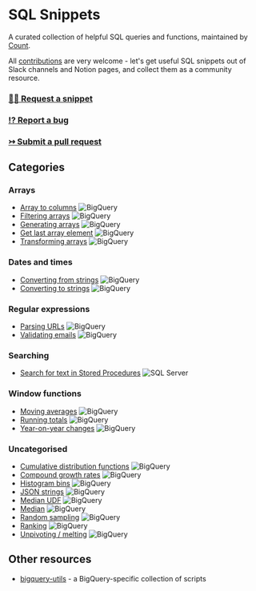 # SQL Snippets
 
A curated collection of helpful SQL queries and functions, maintained by [Count](https://count.co).

All [contributions](./CONTRIBUTING.md) are very welcome - let's get useful SQL snippets out of Slack channels and Notion pages, and collect them as a community resource.

### [🙋‍♀️ Request a snippet](https://github.com/count/sql-snippets/issues/new?assignees=&labels=help+wanted&template=snippet-request.md&title=%5BSNIPPET+REQUEST%5D+)
### [⁉️ Report a bug](https://github.com/count/sql-snippets/issues/new?assignees=&labels=bug&template=bug_report.md&title=%5BBUG%5D+)
### [↣ Submit a pull request](https://github.com/count/sql-snippets/compare)

## Categories

<!--
Database badges

The colour of the badge is taken from the dominant colour of the database logo.

![BigQuery](https://img.shields.io/badge/BigQuery-4387FB)
![Snowflake](https://img.shields.io/badge/Snowflake-29B5E8)
![SQL Server](https://img.shields.io/badge/SQL%20Server-A91D22)
-->

### Arrays
- [Array to columns](./bigquery/array-to-columns.md) ![BigQuery](https://img.shields.io/badge/BigQuery-4387FB)
- [Filtering arrays](./bigquery/filtering-arrays.md) ![BigQuery](https://img.shields.io/badge/BigQuery-4387fb)
- [Generating arrays](./bigquery/generating-arrays.md) ![BigQuery](https://img.shields.io/badge/BigQuery-4387fb)
- [Get last array element](./bigquery/get-last-array-element.md) ![BigQuery](https://img.shields.io/badge/BigQuery-4387fb)
- [Transforming arrays](./bigquery/transforming-arrays.md) ![BigQuery](https://img.shields.io/badge/BigQuery-4387fb)

### Dates and times
- [Converting from strings](./bigquery/convert-string-datetimes.md) ![BigQuery](https://img.shields.io/badge/BigQuery-4387fb)
- [Converting to strings](./bigquery/convert-datetimes-string.md) ![BigQuery](https://img.shields.io/badge/BigQuery-4387fb)

### Regular expressions
- [Parsing URLs](./bigquery/regex-parse-url.md) ![BigQuery](https://img.shields.io/badge/BigQuery-4387fb)
- [Validating emails](./bigquery/regex-email.md) ![BigQuery](https://img.shields.io/badge/BigQuery-4387fb)

### Searching
- [Search for text in Stored Procedures](./mssql/search-stored-procedures.md) ![SQL Server](https://img.shields.io/badge/SQL%20Server-A91D22)

### Window functions
- [Moving averages](./bigquery/moving-average.md) ![BigQuery](https://img.shields.io/badge/BigQuery-4387fb)
- [Running totals](./bigquery/running-total.md) ![BigQuery](https://img.shields.io/badge/BigQuery-4387fb)
- [Year-on-year changes](./bigquery/yoy.md) ![BigQuery](https://img.shields.io/badge/BigQuery-4387fb)

### Uncategorised
- [Cumulative distribution functions](./bigquery/cdf.md) ![BigQuery](https://img.shields.io/badge/BigQuery-4387fb)
- [Compound growth rates](./bigquery/compound-growth-rates.md) ![BigQuery](https://img.shields.io/badge/BigQuery-4387fb)
- [Histogram bins](./bigquery/histogram-bins.md) ![BigQuery](https://img.shields.io/badge/BigQuery-4387fb)
- [JSON strings](./bigquery/json-strings.md) ![BigQuery](https://img.shields.io/badge/BigQuery-4387fb)
- [Median UDF](./bigquery/median-udf.md) ![BigQuery](https://img.shields.io/badge/BigQuery-4387fb)
- [Median](./bigquery/median.md) ![BigQuery](https://img.shields.io/badge/BigQuery-4387fb)
- [Random sampling](./bigquery/random-sampling.md) ![BigQuery](https://img.shields.io/badge/BigQuery-4387fb)
- [Ranking](./bigquery/rank.md) ![BigQuery](https://img.shields.io/badge/BigQuery-4387fb)
- [Unpivoting / melting](./bigquery/unpivot-melt.md) ![BigQuery](https://img.shields.io/badge/BigQuery-4387fb)


## Other resources
- [bigquery-utils](https://github.com/GoogleCloudPlatform/bigquery-utils) - a BigQuery-specific collection of scripts
